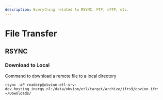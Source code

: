 ```yaml
---
description: Everything related to RSYNC, FTP, sFTP, etc.
---
```


# File Transfer

## RSYNC

### Download to Local

Command to download a remote file to a local directory

```
rsync -aP rnadorp@obvion-etl-srv-dev.hosting.inergy.nl:/data/obvion/etl/target/archive/ifrs9/obvion_ifrs9_oot_202003_202007281634.zip ~/Downloads/
```



